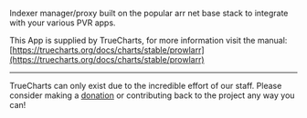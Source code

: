 Indexer manager/proxy built on the popular arr net base stack to integrate with your various PVR apps.

This App is supplied by TrueCharts, for more information visit the manual: [https://truecharts.org/docs/charts/stable/prowlarr](https://truecharts.org/docs/charts/stable/prowlarr)

---

TrueCharts can only exist due to the incredible effort of our staff.
Please consider making a [donation](https://truecharts.org/docs/about/sponsor) or contributing back to the project any way you can!
